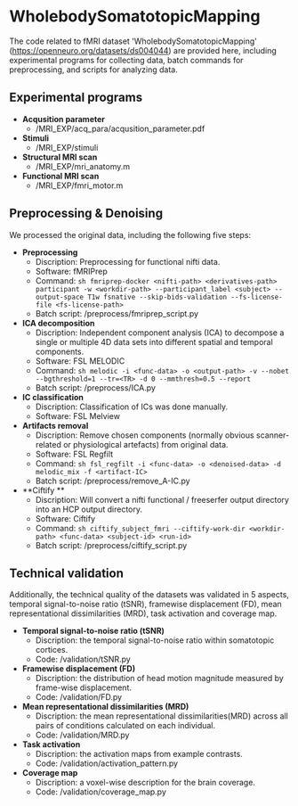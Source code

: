 # WholebodySomatotopicMapping <br>

The code related to fMRI dataset 'WholebodySomatotopicMapping' (https://openneuro.org/datasets/ds004044) are provided here, including experimental programs for collecting data, batch commands for preprocessing, and scripts for analyzing data.

## Experimental programs
+ **Acqusition parameter**
  + /MRI_EXP/acq_para/acqusition_parameter.pdf
+ **Stimuli**
  + /MRI_EXP/stimuli
+ **Structural MRI scan**
  + /MRI_EXP/mri_anatomy.m
+ **Functional MRI scan**
  + /MRI_EXP/fmri_motor.m

## Preprocessing & Denoising

We processed the original data, including the following five steps: 

+ **Preprocessing**
  + Discription: Preprocessing for functional nifti data.
  + Software: fMRIPrep
  + Command: `sh fmriprep-docker <nifti-path> <derivatives-path> participant -w <workdir-path> --participant_label <subject> --output-space T1w fsnative --skip-bids-validation --fs-license-file <fs-license-path>`
  + Batch script: /preprocess/fmriprep_script.py
+ **ICA decomposition**
  + Discription: Independent component analysis (ICA) to decompose a single or multiple 4D data sets into different spatial and temporal components.
  + Software: FSL MELODIC
  + Command: `sh melodic -i <func-data> -o <output-path> -v --nobet --bgthreshold=1 --tr=<TR> -d 0 --mmthresh=0.5 --report`
  + Batch script: /preprocess/ICA.py
+ **IC classification**
  + Discription: Classification of ICs was done manually.
  + Software: FSL Melview
+ **Artifacts removal**
  + Discription: Remove chosen components (normally obvious scanner-related or physiological artefacts) from original data.
  + Software: FSL Regfilt
  + Command: `sh fsl_regfilt -i <func-data> -o <denoised-data> -d melodic_mix -f <artifact-IC>`
  + Batch script: /preprocess/remove_A-IC.py
+ **Ciftify **
  + Discription: Will convert a nifti functional / freeserfer output directory into an HCP output directory.
  + Software: Ciftify
  + Command: `sh ciftify_subject_fmri --ciftify-work-dir <workdir-path> <func-data> <subject-id> <run-id>`
  + Batch script: /preprocess/ciftify_script.py

## Technical validation

Additionally, the technical quality of the datasets was validated in 5 aspects, temporal signal-to-noise ratio (tSNR), framewise displacement (FD), mean representational dissimilarities (MRD), task activation and coverage map. <br>

+ **Temporal signal-to-noise ratio (tSNR)** 
  + Discription: the temporal signal-to-noise ratio within somatotopic cortices. 
  + Code: /validation/tSNR.py 
+ **Framewise displacement (FD)** 
  + Discription: the distribution of head motion magnitude measured by frame-wise displacement. 
  + Code: /validation/FD.py 
+ **Mean representational dissimilarities (MRD)** 
  + Discription: the mean representational dissimilarities(MRD) across all pairs of conditions calculated on each individual. 
  + Code: /validation/MRD.py 
+ **Task activation** 
  + Discription: the activation maps from example contrasts. 
  + Code: /validation/activation_pattern.py 
+ **Coverage map** 
  + Discription: a voxel-wise description for the brain coverage. 
  + Code: /validation/coverage_map.py 




